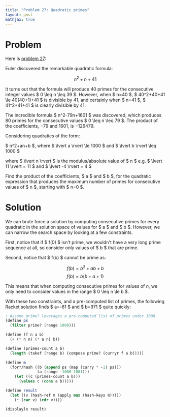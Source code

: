 ```yaml
---
title: "Problem 27: Quadratic primes"
layout: post
mathjax: true
---
```


# Problem
Here is [problem 27](https://projecteuler.net/problem=27):

Euler discovered the remarkable quadratic formula:

$$ n^2+n+41 $$

It turns out that the formula will produce 40 primes for the consecutive integer values $ 0 \leq n \leq 39 $. However, when $ n=40 $, $ 40^2+40+41 \le 40(40+1)+41 $ is divisible by 41, and certainly when $ n=41 $, $ 41^2+41+41 $ is clearly divisible by 41.

The incredible formula $ n^2-79n+1601 $ was discovered, which produces 80 primes for the consecutive values $ 0 \leq n \leq 79 $. The product of the coefficients, −79 and 1601, is −126479.

Considering quadratics of the form:

$ n^2+an+b $, where $ \lvert a \rvert \le 1000 $ and $ \lvert b \rvert \leq 1000 $

where $ \lvert n \rvert $ is the modulus/absolute value of $ n $
e.g. $ \lvert 11 \rvert = 11 $ and $ \lvert -4 \rvert = 4 $

Find the product of the coefficients, $ a $ and $ b $, for the quadratic expression that produces the maximum number of primes for consecutive values of $ n $, starting with $ n=0 $.

# Solution
We can brute force a solution by computing consecutive primes for every quadratic in the solution space of values for $ a $ and $ b $.  However, we can narrow the search space by looking at a few constraints.

First, notice that if $ f(0) $ isn't prime, we wouldn't have a very long prime sequence at all, so consider only values of $ b $ that are prime.

Second, notice that $ f(b) $ cannot be prime as:

$$ f(b) = b^2+ab+b $$
$$ f(b) = b(b+a+1) $$

This means that when computing consecutive primes for values of $n$, we only need to consider values in the range $ 0 \leq n \le b $.

With these two constraints, and a pre-computed list of primes, the following Racket solution finds $ a=-61 $ and $ b=971 $ quite quickly:

```Scheme
; Assume prime? leverages a pre-computed list of primes under 1000.
(define ps
  (filter prime? (range 1000)))

(define (f n a b)
  (+ (* n n) (* a n) b))

(define (primes-count a b)
  (length (takef (range b) (compose prime? (curryr f a b)))))

(define m
  (for*/hash ((b (append ps (map (curry * -1) ps)))
              (a (range -1000 1001)))
    (let ((c (primes-count a b)))
      (values c (cons a b)))))

(define result
  (let ((v (hash-ref m (apply max (hash-keys m)))))
    (* (car v) (cdr v))))

(displayln result)
```
